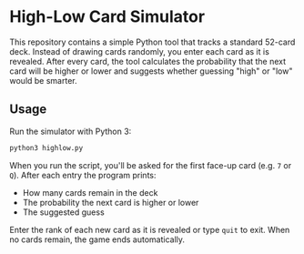 # High-Low Card Simulator

This repository contains a simple Python tool that tracks a standard 52-card deck. Instead of drawing cards randomly, you enter each card as it is revealed. After every card, the tool calculates the probability that the next card will be higher or lower and suggests whether guessing "high" or "low" would be smarter.

## Usage

Run the simulator with Python 3:

```bash
python3 highlow.py
```

When you run the script, you'll be asked for the first face-up card (e.g. `7` or `Q`). After each entry the program prints:

- How many cards remain in the deck
- The probability the next card is higher or lower
- The suggested guess

Enter the rank of each new card as it is revealed or type `quit` to exit. When no cards remain, the game ends automatically.

